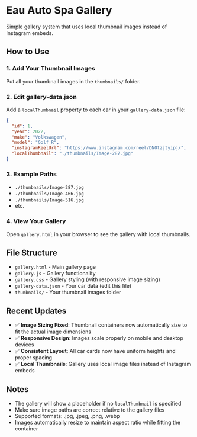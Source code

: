 # Eau Auto Spa Gallery

Simple gallery system that uses local thumbnail images instead of Instagram embeds.

## How to Use

### 1. Add Your Thumbnail Images
Put all your thumbnail images in the `thumbnails/` folder.

### 2. Edit gallery-data.json
Add a `localThumbnail` property to each car in your `gallery-data.json` file:

```json
{
  "id": 1,
  "year": 2022,
  "make": "Volkswagen",
  "model": "Golf R",
  "instagramReelUrl": "https://www.instagram.com/reel/DNOtzjtyipj/",
  "localThumbnail": "./thumbnails/Image-287.jpg"
}
```

### 3. Example Paths
- `./thumbnails/Image-287.jpg`
- `./thumbnails/Image-466.jpg`
- `./thumbnails/Image-516.jpg`
- etc.

### 4. View Your Gallery
Open `gallery.html` in your browser to see the gallery with local thumbnails.

## File Structure
- `gallery.html` - Main gallery page
- `gallery.js` - Gallery functionality
- `gallery.css` - Gallery styling (with responsive image sizing)
- `gallery-data.json` - Your car data (edit this file)
- `thumbnails/` - Your thumbnail images folder

## Recent Updates
- ✅ **Image Sizing Fixed**: Thumbnail containers now automatically size to fit the actual image dimensions
- ✅ **Responsive Design**: Images scale properly on mobile and desktop devices
- ✅ **Consistent Layout**: All car cards now have uniform heights and proper spacing
- ✅ **Local Thumbnails**: Gallery uses local image files instead of Instagram embeds

## Notes
- The gallery will show a placeholder if no `localThumbnail` is specified
- Make sure image paths are correct relative to the gallery files
- Supported formats: .jpg, .jpeg, .png, .webp
- Images automatically resize to maintain aspect ratio while fitting the container
